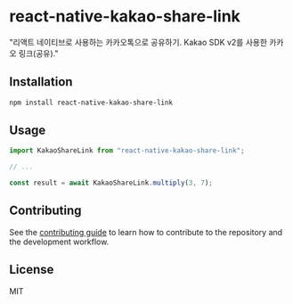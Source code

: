 # react-native-kakao-share-link

"리액트 네이티브로 사용하는 카카오톡으로 공유하기. Kakao SDK v2를 사용한 카카오 링크(공유)."

## Installation

```sh
npm install react-native-kakao-share-link
```

## Usage

```js
import KakaoShareLink from "react-native-kakao-share-link";

// ...

const result = await KakaoShareLink.multiply(3, 7);
```

## Contributing

See the [contributing guide](CONTRIBUTING.md) to learn how to contribute to the repository and the development workflow.

## License

MIT
